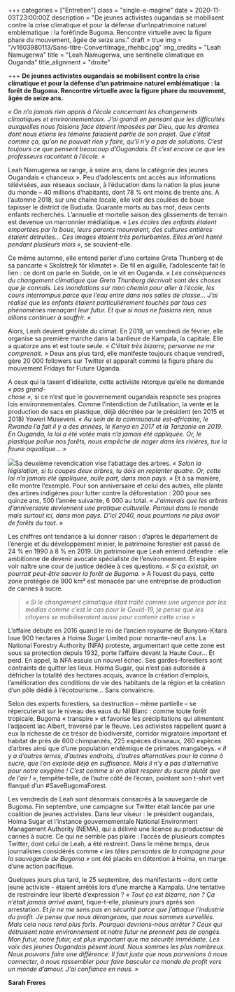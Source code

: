+++
categories = ["Entretien"]
class = "single-e-magine"
date = 2020-11-03T23:00:00Z
description = "De jeunes activistes ougandais se mobilisent contre la crise climatique et pour la défense d’un\npatrimoine naturel emblématique : la forêt\nde Bugoma. Rencontre virtuelle avec la figure phare du mouvement, âgée de seize ans."
draft = true
img = "/v1603980113/Sans-titre-ConvertImage_rhehbc.jpg"
img_credits = "Leah Namugerwa"
title = "Leah Namugerwa, une sentinelle climatique en Ouganda"
title_alignment = "droite"

+++
**De jeunes activistes ougandais se mobilisent contre la crise climatique et pour la défense d’un patrimoine naturel emblématique : la forêt de Bugoma. Rencontre virtuelle avec la figure phare du mouvement, âgée de seize ans.**

_« On n’a jamais rien appris à l’école concernant les changements climatiques et environnementaux. J’ai grandi en pensant que les difficultés auxquelles nous faisions face étaient imposées par Dieu, que les drames dont nous étions les témoins faisaient partie de son projet. Que c’était comme ça, qu’on ne pouvait rien y faire, qu’il n’y a pas de solutions. C’est toujours ce que pensent beaucoup d’Ougandais. Et c’est encore ce que les professeurs racontent à l’école. »_

Leah Namugerwa se range, à seize ans, dans la catégorie des jeunes Ougandais « chanceux ». Peu d’adolescents ont accès aux informations télévisées, aux réseaux sociaux, à l’éducation dans la nation la plus jeune du monde – 40 millions d’habitants, dont 78 % ont moins de trente ans. A l’automne 2018, sur une chaîne locale, elle voit des coulées de boue tapisser le district de Bududa. Quarante morts au bas mot, deux cents enfants recherchés. L’annuelle et mortelle saison des glissements de terrain est devenue un marronnier médiatique. _« Les écoles des enfants étaient emportées par la boue, leurs parents mourraient, des cultures entières étaient détruites… Ces images étaient très perturbantes. Elles m’ont hanté pendant plusieurs mois »_, se souvient-elle.

Ce même automne, elle entend parler d’une certaine Greta Thunberg et de sa pancarte « Skolstrejk för klimatet ». De fil en aiguille, l’adolescente fait le lien : ce dont on parle en Suède, on le vit en Ouganda. _« Les conséquences du changement climatique que Greta Thunberg décrivait sont des choses que je connais. Les inondations sur mon chemin pour aller à l’école, les cours interrompus parce que l’eau entre dans nos salles de classe… J’ai réalisé que les enfants étaient particulièrement touchés par tous ces phénomènes menaçant leur futur. Et que si nous ne faisions rien, nous allions continuer à souffrir. »_

Alors, Leah devient gréviste du climat. En 2019, un vendredi de février, elle organise sa première marche dans la banlieue de Kampala, la capitale. Elle a quatorze ans et est toute seule. _« C’était très bizarre, personne ne me comprenait. »_ Deux ans plus tard, elle manifeste toujours chaque vendredi, gère 20 000 followers sur Twitter et apparaît comme la figure phare du mouvement Fridays for Future Uganda.

A ceux qui la taxent d’idéaliste, cette activiste rétorque qu’elle ne demande _« pas grand-  
chose »_, si ce n’est que le gouvernement ougandais respecte ses propres lois environnementales. Comme l’interdiction de l’utilisation, la vente et la production de sacs en plastique, déjà décrétée par le président (en 2015 et 2018) Yoweri Museveni. « _Au sein de la communauté est-africaine, le Rwanda l’a fait il y a des années, le Kenya en 2017 et la Tanzanie en 2019. En Ouganda, la loi a été votée mais n’a jamais été appliquée. Or, le plastique pollue nos forêts, nous empêche de nager dans les rivières, tue la faune aquatique… »_

![](https://res.cloudinary.com/drg3m95yg/image/upload/c_limit,dpr_auto,q_70,w_1000,f_auto/v1603978229/EkjdC3zXUAUhKy4_oxen6g.jpg)Sa deuxième revendication vise l’abattage des arbres. _« Selon la législation, si tu coupes deux arbres, tu dois en replanter quatre. Or, cette loi n’a jamais été appliquée, nulle part, dans mon pays. »_ Et à sa manière, elle montre l’exemple. Pour son anniversaire et celui des autres, elle plante des arbres indigènes pour lutter contre la déforestation : 200 pour ses quinze ans, 500 l’année suivante, 6 000 au total. _« J’aimerais que les arbres d’anniversaire deviennent une pratique culturelle. Partout dans le monde mais surtout ici, dans mon pays. D’ici 2040, nous pourrions ne plus avoir de forêts du tout. »_

Les chiffres ont tendance à lui donner raison : d’après le département de l’énergie et du développement minier, le patrimoine forestier est passé de 24 % en 1990 à 8 % en 2019. Un patrimoine que Leah entend défendre : elle ambitionne de devenir avocate spécialiste de l’environnement. Et espère voir naître une cour de justice dédiée à ces questions. _« Si ça existait, on pourrait peut-être sauver la forêt de Bugoma. »_ A l’ouest du pays, cette zone protégée de 900 km² est menacée par une entreprise de production de cannes à sucre.

> _« Si le changement climatique était traité comme une urgence par les médias comme c’est le cas pour le Covid-19, je pense que les citoyens se mobiliseraient aussi pour contenir cette crise »_

L’affaire débute en 2016 quand le roi de l’ancien royaume de Bunyoro-Kitara loue 900 hectares à Hoima Sugar Limited pour nonante-neuf ans. La National Forestry Authority (NFA) proteste, argumentant que cette zone est sous sa protection depuis 1932, porte l’affaire devant la Haute Cour… Et perd. En appel, la NFA essuie un nouvel échec. Ses gardes-forestiers sont contraints de quitter les lieux. Hoima Sugar, qui n’est pas autorisée à défricher la totalité des hectares acquis, avance la création d’emplois, l’amélioration des conditions de vie des habitants de la région et la création d’un pôle dédié à l’écotourisme… Sans convaincre.

Selon des experts forestiers, sa destruction – même partielle – se répercuterait sur le niveau des eaux du Nil Blanc : comme toute forêt tropicale, Bugoma « transpire » et favorise les précipitations qui alimentent l’adjacent lac Albert, traversé par le fleuve. Les activistes rappellent quant à eux la richesse de ce trésor de biodiversité, corridor migratoire important et habitat de près de 600 chimpanzés, 225 espèces d’oiseaux, 260 espèces d’arbres ainsi que d’une population endémique de primates mangabeys. _« Il y a d’autres terres, d’autres endroits, d’autres alternatives pour la canne à sucre, que l’on exploite déjà en suffisance. Mais il n’y a pas d’alternative pour notre oxygène ! C’est comme si on allait respirer du sucre plutôt que de l’air ! »_, tempête-telle, de l’autre côté de l’écran, pointant son t-shirt vert flanqué d’un #SaveBugomaForest.

Les vendredis de Leah sont désormais consacrés à la sauvegarde de Bugoma. Fin septembre, une campagne sur Twitter était lancée par une coalition de jeunes activistes. Dans leur viseur : le président ougandais, Hoima Sugar et l’instance gouvernementale National Environment Management Authority (NEMA), qui a délivré une licence au producteur de cannes à sucre. Ce qui ne semble pas plaire : l’accès de plusieurs comptes Twitter, dont celui de Leah, a été restreint. Dans le même temps, deux journalistes considérés comme _« les têtes pensantes de la campagne pour la sauvegarde de Bugoma »_ ont été placés en détention à Hoima, en marge d’une action pacifique.

Quelques jours plus tard, le 25 septembre, des manifestants – dont cette jeune activiste - étaient arrêtés lors d’une marche à Kampala. Une tentative de restreindre leur liberté d’expression ? _« Tout ça est bizarre, non ? Ça n’était jamais arrivé avant,_ tique-t-elle, plusieurs jours après son arrestation. _Et je ne me sens pas en sécurité parce que j’attaque l’industrie du profit. Je pense que nous dérangeons, que nous sommes surveillés. Mais cela nous rend plus forts. Pourquoi devrions-nous arrêter ? Ceux qui détruisent notre environnement et notre futur ne prennent pas de congés. Mon futur, notre futur, est plus important que ma sécurité immédiate. Les voix des jeunes Ougandais pèsent lourd. Nous sommes les plus nombreux. Nous pouvons faire une différence. Il faut juste que nous parvenions à nous connecter, à nous rassembler pour faire basculer ce monde de profit vers un monde d’amour. J’ai confiance en nous. »_

**Sarah Freres**